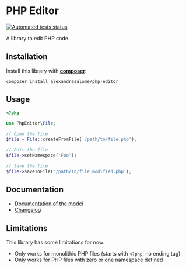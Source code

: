 PHP Editor
==========

[![Automated tests status](https://github.com/alexandresalome/php-editor/workflows/Automated%20tests/badge.svg)](https://github.com/alexandresalome/php-editor/actions?query=workflow%3A%22Automated+tests%22)

A library to edit PHP code.

Installation
------------

Install this library with **[composer](https://getcomposer.org)**:

```
composer install alexandresalome/php-editor
```

Usage
-----

```php
<?php

use PhpEditor\File;

// Open the file
$file = File::createFromFile('/path/to/file.php');

// Edit the file
$file->setNamespace('Foo');

// Save the file
$file->saveToFile('/path/to/file_modified.php');
```

Documentation
-------------

- [Documentation of the model](doc/model.md)
- [Changelog](CHANGELOG.md)

Limitations
-----------

This library has some limitations for now:

- Only works for monolithic PHP files (starts with `<?php`, no ending tag)
- Only works for PHP files with zero or one namespace defined
